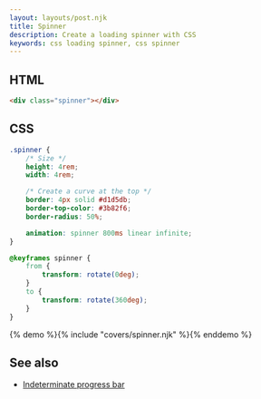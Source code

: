 ```yaml
---
layout: layouts/post.njk
title: Spinner
description: Create a loading spinner with CSS
keywords: css loading spinner, css spinner
---
```


## HTML

```html
<div class="spinner"></div>
```

## CSS

```css
.spinner {
    /* Size */
    height: 4rem;
    width: 4rem;

    /* Create a curve at the top */
    border: 4px solid #d1d5db;
    border-top-color: #3b82f6;
    border-radius: 50%;

    animation: spinner 800ms linear infinite;
}

@keyframes spinner {
    from {
        transform: rotate(0deg);
    }
    to {
        transform: rotate(360deg);
    }
}
```

{% demo %}{% include "covers/spinner.njk" %}{% enddemo %}

## See also

-   [Indeterminate progress bar](/indeterminate-progress-bar/)
